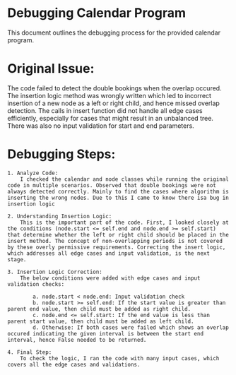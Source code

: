 # Debugging Calendar Program

This document outlines the debugging process for the provided calendar program.

# Original Issue:

The code failed to detect the double bookings when the overlap occured. The insertion logic method was wrongly written which led to incorrect insertion of a new node as a left or right child, and hence missed overlap detection. The calls in insert function did not handle all edge cases efficiently, especially for cases that might result in an unbalanced tree. There was also no input validation for start and end parameters.

# Debugging Steps:

    1. Analyze Code: 
        I checked the calendar and node classes while running the original code in multiple scenarios. Observed that double bookings were not always detected correctly. Mainly to find the cases where algorithm is inserting the wrong nodes. Due to this I came to know there isa bug in insertion logic

    2. Understanding Insertion Logic: 
        This is the important part of the code. First, I looked closely at the conditions (node.start <= self.end and node.end >= self.start) that determine whether the left or right child should be placed in the insert method. The concept of non-overlapping periods is not covered by these overly permissive requirements. Correcting the insert logic, which addresses all edge cases and input validation, is the next stage.

    3. Insertion Logic Correction: 
        The below conditions were added with edge cases and input validation checks:

            a. node.start < node.end: Input validation check
            b. node.start >= self.end: If the start value is greater than parent end value, then child must be added as right child.
            c. node.end <= self.start: If the end value is less than parent start value, then child must be added as left child.
            d. Otherwise: If both cases were failed which shows an overlap occured indicating the given interval is between the start end interval, hence False needed to be returned.

    4. Final Step: 
        To check the logic, I ran the code with many input cases, which covers all the edge cases and validations.
